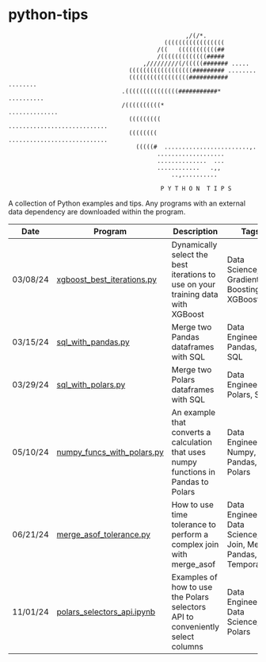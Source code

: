 # python-tips
                                                      ,/(/*.                 
                                                (((((((((((((((((            
                                              /((   (((((((((((##           
                                              /(((((((((((((#####           
                                          ,/////////(/(((((####### .....     
                                      ((((((((((((((((((######### ........  
                                      (((((((((((((((((########### ........  
                                    .(((((((((((((((###########* .......... 
                                    /((((((((((*             .............. 
                                      ((((((((( ............................ 
                                      (((((((( ............................  
                                        (((((#  ........................,.   
                                              ...................           
                                              ..............  ...           
                                              ............   .,,           
                                                  ..,..........
                                                  
                                               P Y T H O N  T I P S
A collection of Python examples and tips. Any programs with an external data dependency are downloaded within the program.

Date          | Program       | Description   | Tags 
------------- | ------------- | ------------- | ------------- 
03/08/24 | [xgboost_best_iterations.py](https://github.com/stu-code/python-tips/blob/main/xgboost_best_iterations.py) | Dynamically select the best iterations to use on your training data with XGBoost | Data Science, Gradient Boosting, XGBoost
03/15/24 | [sql_with_pandas.py](https://github.com/stu-code/python-tips/blob/main/sql_with_pandas.py) | Merge two Pandas dataframes with SQL | Data Engineering, Pandas, SQL
03/29/24 | [sql_with_polars.py](https://github.com/stu-code/python-tips/blob/main/sql_with_polars.py) | Merge two Polars dataframes with SQL | Data Engineering, Polars, SQL
05/10/24 | [numpy_funcs_with_polars.py](https://github.com/stu-code/python-tips/blob/main/numpy_funcs_with_polars.py) | An example that converts a calculation that uses numpy functions in Pandas to Polars | Data Engineering, Numpy, Pandas, Polars
06/21/24 | [merge_asof_tolerance.py](https://github.com/stu-code/python-tips/blob/main/merge_asof_tolerance.py) | How to use time tolerance to perform a complex join with merge_asof | Data Engineering, Data Science, Join, Merge, Pandas, Temporal
11/01/24 | [polars_selectors_api.ipynb](https://github.com/stu-code/python-tips/blob/main/polars_selectors_api.ipynb) | Examples of how to use the Polars selectors API to conveniently select columns | Data Engineering, Data Science, Polars
